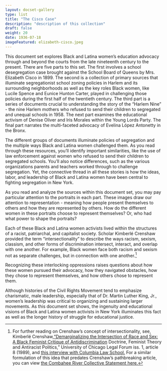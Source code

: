 ```yaml
---
layout: docset-gallery
type: list
title: "The Cisco Case"
description: "description of this collection"
draft: false
weight: 20
date: 1936-07-18
imageFeatured: elizabeth-cisco.jpeg
---
```


This document set explores Black and Latina women’s education advocacy through and beyond the courts from the late nineteenth century to the present. There are five parts to this set. The first involves a school desegregation case brought against the School Board of Queens by Mrs. Elizabeth Cisco in 1899. The second is a collection of primary sources that illuminate segregationist school zoning policies in Harlem and its surrounding neighborhoods as well as the key roles Black women, like Lucile Spence and Eunice Hunton Carter, played in challenging those policies during the first half of the twentieth century. The third part is a series of documents crucial to understanding the story of the “Harlem Nine” - the nine Harlem mothers who refused to send their children to segregated and unequal schools in 1958. The next part examines the educational activism of Denise Oliver and Iris Morales within the Young Lords Party. The final part narrates the multi-faceted advocacy of Evelina López Antonetty in the Bronx.

The different groups of documents illuminate policies of segregation and the multiple ways Black and Latina women challenged them. As you read through these resources, you’ll identify important similarities, like the use of law enforcement against women who refused to send their children to segregated schools. You’ll also notice differences, such as the various organizations parents and teachers worked through to challenge segregation. Yet, the connective thread in all these stories is how the ideas, labor, and leadership of Black and Latina women have been central to fighting segregation in New York.

As you read and analyze the sources within this document set, you may pay particular attention to the portraits in each part. These images draw our attention to representation - meaning how people present themselves to others and how they are represented by others. How do the different women in these portraits choose to represent themselves? Or, who had what power to shape the portraits?

Each of these Black and Latina women activists lived within the structures of a racist, patriarchal, and capitalist society. Scholar Kimberlé Crenshaw provided the term “intersectionality” to describe the ways racism, sexism, classism, and other forms of discrimination intersect, interact, and overlap with one another. For example, Black women face both racism and sexism not as separate challenges, but in connection with one another.[^1]  

Recognizing these interlocking oppressions raises questions about how these women pursued their advocacy, how they navigated obstacles, how they chose to represent themselves, and how others chose to represent them.

Although histories of the Civil Rights Movement tend to emphasize charismatic, male leadership, especially that of Dr. Martin Luther King, Jr., women’s leadership was critical to organizing and sustaining larger movements. As this document set shows, the ingenuity and educational visions of Black and Latina women activists in New York illuminates this fact as well as the longer history of struggle for educational justice.

[^1]: For further reading on Crenshaw’s concept of intersectionality, see, Kimberlé Crenshaw,[“Demarginalizing the Intersection of Race and Sex: A Black Feminist Critique of Antidiscrimination](https://chicagounbound.uchicago.edu/cgi/viewcontent.cgi?article=1052&context=uclf) Doctrine, Feminist Theory and Antiracist Politics,” University of Chicago Legal Forum iss. 1, article 8 (1989),  and [this interview with Columbia Law School.](https://www.law.columbia.edu/news/archive/kimberle-crenshaw-intersectionality-more-two-decades-later) For a similar formulation of this idea that predates Crenshaw’s pathbreaking article, you can view [the Combahee River Collective Statement here.](https://americanstudies.yale.edu/sites/default/files/files/Keyword%20Coalition_Readings.pdf)

